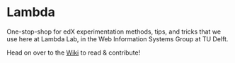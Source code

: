 # Lambda

One-stop-shop for edX experimentation methods, tips, and tricks that we use here at Lambda Lab, in the Web Information Systems Group at TU Delft.

Head on over to the [Wiki](https://github.com/dan7davis/Lambda/wiki) to read & contribute!
